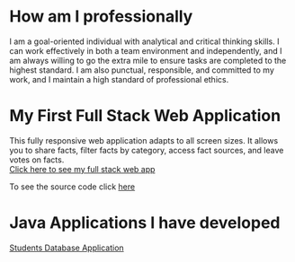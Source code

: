 
# How am I professionally

I am a goal-oriented individual with analytical and critical thinking skills. I can work effectively in both a team environment and
independently, and I am always willing to go the extra mile to ensure tasks are completed to the highest standard. I am also punctual,
responsible, and committed to my work, and I maintain a high standard of professional ethics.

# My First Full Stack Web Application

This fully responsive web application adapts to all screen sizes. It allows you to share facts, filter facts by category, access fact sources,
and leave votes on facts.  
[Click here to see my full stack web app](https://myfirstfullstackwebapp.netlify.app/)

To see the source code click [here](https://github.com/DiegoVega87/My-First-Full-Stack-App)

# Java Applications I have developed
<a href="https://github.com/DiegoVega87/StudentDatabaseApp?tab=readme-ov-file#student-database-application" target="_blank"> Students Database Application  </a>


